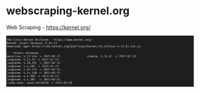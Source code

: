 # webscraping-kernel.org
Web Scraping - https://kernel.org/

<img src='https://github.com/evt0n/webscraping-kernel.org/blob/main/kernelarchives.png?raw=true'>
